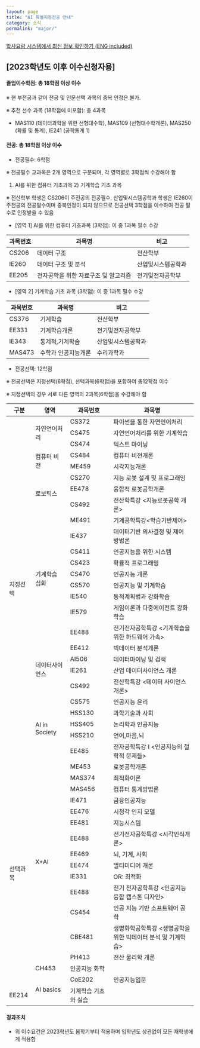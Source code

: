 ```yaml
---
layout: page
title: "AI 특별지정전공 안내"
category: 소식
permalink: "major/"
---
```


[학사요람 시스템에서 최신 정보 확인하기 (ENG included)](https://bulletin.kaist.ac.kr/html/kr/?year=2023&id=kr20230304&gbn=E1)

## **[2023학년도 이후 이수신청자용]**

#### **졸업이수학점: 총 18학점 이상 이수**

※ 현 부전공과 같이 전공 및 인문선택 과목의 중복 인정은 불가.

※ 추천 선수 과목 (18학점에 미포함): 총 4과목

- MAS110 (데이터과학을 위한 선형대수학), MAS109 (선형대수학개론), MAS250 (확률 및 통계), IE241 (공학통계 1)

#### **전공: 총 18학점 이상 이수**

- 전공필수: 6학점

※ 전공필수 교과목은 2개 영역으로 구분되며, 각 영역별로 3학점씩 수강해야 함

1. AI를 위한 컴퓨터 기초과목 2) 기계학습 기초 과목

※ 전산학부 학생은 CS206이 주전공의 전공필수, 산업및시스템공학과 학생은 IE260이 주전공의 전공필수이며 중복인정이 되지 않으므로 전공선택 3학점을 이수하여 전공 필수로 인정받을 수 있음

- [영역 1] AI를 위한 컴퓨터 기초과목 (3학점): 이 중 1과목 필수 수강

| 과목번호 | 과목명                               | 비고               |
| -------- | ------------------------------------ | ------------------ |
| CS206    | 데이터 구조                          | 전산학부           |
| IE260    | 데이터 구조 및 분석                  | 산업및시스템공학과 |
| EE205    | 전자공학을 위한 자료구조 및 알고리즘 | 전기및전자공학부   |

- [영역 2] 기계학습 기초 과목 (3학점): 이 중 1과목 필수 수강

| 과목번호 | 과목명              | 비고               |
| -------- | ------------------- | ------------------ |
| CS376    | 기계학습            | 전산학부           |
| EE331    | 기계학습개론        | 전기및전자공학부   |
| IE343    | 통계적,기계학습     | 산업및시스템공학과 |
| MAS473   | 수학과 인공지능개론 | 수리과학과         |

- 전공선택: 12학점

※ 전공선택은 지정선택(6학점), 선택과목(6학점)을 포함하여 총12학점 이수

※ 지정선택의 경우 서로 다른 영역의 2과목(6학점)을 수강해야 함

<table class="tg">
<thead>
    <tr>
        <th> 구분 </th>
        <th> 영역 </th>
        <th> 과목번호 </th>
        <th> 과목명 </th>
    </tr>
</thead>
<tbody>
    <tr>
        <td class="tg-0lax" rowspan="26"> 지정선택 </td>
        <td class="tg-0lax" rowspan="3"> 자연언어처리 </td>
        <td class="tg-0lax"> CS372 </td>
        <td class="tg-0lax"> 파이썬을 통한 자연언어처리 </td>
    </tr>
    <tr>
        <td class="tg-0lax"> CS475 </td>
        <td class="tg-0lax"> 자연언어처리를 위한 기계학습</td>
    </tr>
    <tr>
        <td class="tg-0lax"> CS474 </td>
        <td class="tg-0lax"> 텍스트 마이닝</td>
    </tr>
    <tr>
        <td class="tg-0lax" rowspan="2"> 컴퓨터 비전 </td>
        <td class="tg-0lax"> CS484 </td>
        <td class="tg-0lax"> 컴퓨터 비전개론 </td>
    </tr>
    <tr>
        <td class="tg-0lax"> ME459 </td>
        <td class="tg-0lax"> 시각지능개론 </td>
    </tr>
    <tr>
        <td class="tg-0lax" rowspan="3"> 로보틱스 </td>
        <td class="tg-0lax"> CS270 </td>
        <td class="tg-0lax"> 지능 로봇 설계 및 프로그래밍 </td>
    </tr>
    <tr>
        <td class="tg-0lax"> EE478 </td>
        <td class="tg-0lax"> 융합적 로봇공학개론 </td>
    </tr>
    <tr>
        <td class="tg-0lax"> CS492 </td>
        <td class="tg-0lax"> 전산학특강 &lt;지능로봇공학 개론&gt; </td>
    </tr>
    <tr>
        <td class="tg-0lax" rowspan="9">   기계학습 심화  </td>
        <td class="tg-0lax">   ME491  </td>
        <td class="tg-0lax">   기계공학특강&lt;학습기반제어&gt;  </td>
    </tr>
    <tr>
        <td class="tg-0lax">   IE437  </td>
        <td class="tg-0lax">   데이터기반 의사결정 및 제어 방법론  </td>
    </tr>
    <tr>
        <td class="tg-0lax">   CS411  </td>
        <td class="tg-0lax">   인공지능을 위한 시스템  </td>
    </tr>
    <tr>
        <td class="tg-0lax">   CS423  </td>
        <td class="tg-0lax">   확률적 프로그래밍  </td>
    </tr>
    <tr>
        <td class="tg-0lax">   CS470  </td>
        <td class="tg-0lax">   인공지능 개론  </td>
    </tr>
    <tr>
        <td class="tg-0lax">   CS570  </td>
        <td class="tg-0lax">   인공지능 및 기계학습  </td>
    </tr>
    <tr>
        <td class="tg-0lax">   IE540  </td>
        <td class="tg-0lax">   동적계획법과 강화학습  </td>
    </tr>
    <tr>
        <td class="tg-0lax">   IE579  </td>
        <td class="tg-0lax">   게임이론과 다중에이전트 강화학습  </td>
    </tr>
    <tr>
        <td class="tg-0lax">   EE488  </td>
        <td class="tg-0lax">   전기전자공학특강 &lt;기계학습을 위한 하드웨어 가속&gt;  </td>
    </tr>
    <tr>
        <td class="tg-0lax" rowspan="4"> 데이터사이언스  </td>
        <td class="tg-0lax">   EE412  </td>
        <td class="tg-0lax">   빅데이터 분석개론  </td>
    </tr>
    <tr>
        <td class="tg-0lax">   AI506  </td>
        <td class="tg-0lax">   데이터마이닝 및 검색  </td>
    </tr>
    <tr>
        <td class="tg-0lax">   IE261  </td>
        <td class="tg-0lax">   산업 데이터사이언스 개론  </td>
    </tr>
    <tr>
        <td class="tg-0lax">   CS492  </td>
        <td class="tg-0lax">   전산학특강 &lt;데이터 사이언스 개론&gt;  </td>
    </tr>
    <tr>
        <td class="tg-0lax" rowspan="5">   AI in Society  </td>
        <td class="tg-0lax">   CS575  </td>
        <td class="tg-0lax">   인공지능 윤리  </td>
    </tr>
    <tr>
        <td class="tg-0lax">   HSS130  </td>
        <td class="tg-0lax">   과학기술과 사회  </td>
    </tr>
    <tr>
        <td class="tg-0lax">   HSS405  </td>
        <td class="tg-0lax">   논리학과 인공지능  </td>
    </tr>
    <tr>
        <td class="tg-0lax">   HSS210  </td>
        <td class="tg-0lax">   언어,마음,뇌  </td>
    </tr>
    <tr>
        <td class="tg-0lax">   EE485  </td>
        <td class="tg-0lax">   전자공학특강 I &lt;인공지능의 철학적 문제들&gt;  </td>
    </tr>
    <tr>
        <td class="tg-0lax" rowspan="16">   선택과목  </td>
        <td class="tg-0lax" rowspan="14">   X+AI  </td>
        <td class="tg-0lax">   ME453  </td>
        <td class="tg-0lax">   로봇공학개론  </td>
    </tr>
    <tr>
        <td class="tg-0lax">   MAS374  </td>
        <td class="tg-0lax">   최적화이론  </td>
    </tr>
    <tr>
        <td class="tg-0lax">   MAS456  </td>
        <td class="tg-0lax">   컴퓨터 통계방법론  </td>
    </tr>
    <tr>
        <td class="tg-0lax">   IE471  </td>
        <td class="tg-0lax">   금융인공지능  </td>
    </tr>
    <tr>
        <td class="tg-0lax">   EE476  </td>
        <td class="tg-0lax">   시청각 인지 모델  </td>
    </tr>
    <tr>
        <td class="tg-0lax">   EE481  </td>
        <td class="tg-0lax">   지능시스템  </td>
    </tr>
    <tr>
        <td class="tg-0lax">   EE488  </td>
        <td class="tg-0lax">   전기전자공학특강 &lt;시각인식개론&gt;  </td>
    </tr>
    <tr>
        <td class="tg-0lax">   EE469  </td>
        <td class="tg-0lax">   뇌, 기계, 사회  </td>
    </tr>    
    <tr>
        <td class="tg-0lax">   EE474  </td>
        <td class="tg-0lax">   멀티미디어 개론  </td>
    </tr>
    <tr>
        <td class="tg-0lax">   IE331  </td>
        <td class="tg-0lax">   OR: 최적화  </td>
    </tr>
    <tr>
        <td class="tg-0lax">   EE488  </td>
        <td class="tg-0lax">   전기 전자공학특강 &lt;인공지능 융합 캡스톤 디자인&gt;  </td>
    </tr>
    <tr>
        <td class="tg-0lax">   CS454  </td>
        <td class="tg-0lax">   인공 지능 기반 소프트웨어 공학  </td>
    </tr>
    <tr>
        <td class="tg-0lax">   CBE481  </td>
        <td class="tg-0lax">   생명화학공학특강 &lt;생명공학을 위한 빅데이터 분석 및 기계학습&gt;  </td>
    </tr>
    <tr>
        <td class="tg-0lax">   PH413  </td>
        <td class="tg-0lax">   전산 물리학 개론  </td>
    </tr>
    <tr>
        <td class="tg-0lax">   CH453  </td>
        <td class="tg-0lax">   인공지능 화학  </td>
    </tr>
    <tr>
        <td class="tg-0lax" rowspan="2">   AI basics  </td>
        <td class="tg-0lax">   CoE202  </td>
        <td class="tg-0lax">   인공지능입문  </td>
    </tr>
    <tr>
        <td class="tg-0lax">   EE214  </td>
        <td class="tg-0lax">   기계학습 기초와 실습  </td>
    </tr>
</tbody>
</table>

#### **경과조치**

- 위 이수요건은 2023학년도 봄학기부터 적용하며 입학년도 상관없이 모든 재학생에게 적용함
